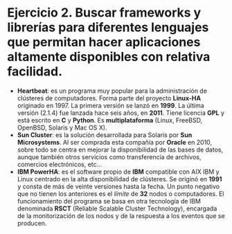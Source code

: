 # Ejercicio 2. Buscar frameworks y librerías para diferentes lenguajes que permitan hacer aplicaciones altamente disponibles con relativa facilidad.
- **Heartbeat**: es un programa muy popular para la administración de clústeres de computadores. Forma parte del proyecto **Linux-HA** originado en 1997. La primera versión se lanzó en **1999**. La última versión (2.1.4) fue lanzada hace seis años, en **2011**. Tiene licencia **GPL** y está escrito en **C** y **Python**. Es **multiplataforma** (Linux, FreeBSD, OpenBSD, Solaris y Mac OS X).  
- **Sun Cluster**: es la solución desarrollada para Solaris por **Sun Microsystems**. Al ser comprada esta compañía por **Oracle** en 2010, sobre todo se centra en mejorar la disponibilidad de las bases de datos, aunque también otros servicios como transferencia de archivos, comercios electrónicos, etc...  
- **IBM PowerHA**: es el software propio de **IBM** compatible con AIX IBM y Linux centrado en la alta disponibilidad de clústeres. Se originó en **1991** y consta de más de veinte versiones hasta la fecha. Un punto negativo que no tienen los anteriores es el *límite* de **32** nodos o computadores. El funcionamiento del programa se basa en otra tecnología de IBM denominada **RSCT** (Reliable Scalable Cluster Technology), encargada de la monitorización de los nodos y de la respuesta a los eventos que se producen.
